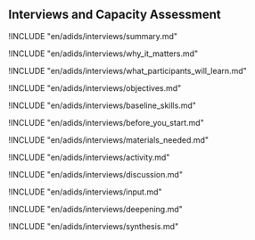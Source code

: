 

##  Interviews and Capacity Assessment

<!-- ![](en/images/interviews.png "") -->

!INCLUDE "en/adids/interviews/summary.md"

<!-- Why The Topic Matters -->

!INCLUDE "en/adids/interviews/why_it_matters.md"

<!--  What Participants Will Learn -->

!INCLUDE "en/adids/interviews/what_participants_will_learn.md"

<!-- Objectives {.sidebar} -->

!INCLUDE "en/adids/interviews/objectives.md"

<!-- Baseline Skills -->

!INCLUDE "en/adids/interviews/baseline_skills.md"

<!-- Before you Start -->

!INCLUDE "en/adids/interviews/before_you_start.md"

<!-- Materials Needed [stub] -->

!INCLUDE "en/adids/interviews/materials_needed.md"

<!--Activity [stub] {.activity} -->

!INCLUDE "en/adids/interviews/activity.md"

<!--Discussion [stub] -->

!INCLUDE "en/adids/interviews/discussion.md"

<!-- Input -->

!INCLUDE "en/adids/interviews/input.md"

<!-- Deepening -->

!INCLUDE "en/adids/interviews/deepening.md"

<!--Synthesis [stub] {.synthesis} -->

!INCLUDE "en/adids/interviews/synthesis.md"
